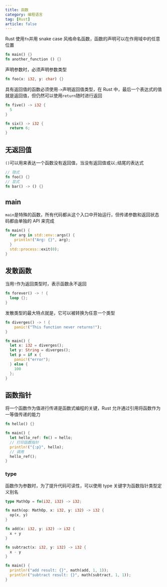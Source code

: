 ```yaml
---
title: 函数
category: 编程语言
tag: [Rust]
article: false
---
```


Rust 使用`fn`并用 snake case 风格命名函数，函数的声明可以在作用域中的任意位置

```rust
fn main() {}
fn another_function () {}
```

声明参数时，必须声明参数类型

```rust
fn foo(x: i32, y: char) {}
```

具有返回值的函数必须使用`->`声明返回值类型，在 Rust 中，最后一个表达式的值就是返回值，但仍然可以使用`return`随时进行返回

```rust
fn five() -> i32 {
  5
}

fn six() -> i32 {
  return 6;
}
```

## 无返回值

`()`可以用来表达一个函数没有返回值，当没有返回值或以`;`结尾的表达式

```rust
// 隐式
fn foo() {}
// 显式
fn bar() -> () {}
```

## main

`main`是特殊的函数，所有代码都从这个入口中开始运行，但传递参数和返回状态码都由单独的 API 来完成

```rust
fn main() {
  for arg in std::env::args() {
    println!("Arg: {}", arg);
  }
  std::process::exit(0);
}
```

## 发散函数

当用`!`作为返回类型时，表示函数永不返回

```rust
fn forever() -> ! {
  loop {};
}
```

发散类型的最大特点就是，它可以被转换为任意一个类型

```rust
fn diverges() -> ! {
    panic!("This function never returns!");
}

fn main() {
  let x: i32 = diverges();
  let y: String = diverges();
  let p = if x {
    panic!("error");
  } else {
    100
  };
}
```

## 函数指针

将一个函数作为值进行传递是函数式编程的关键，Rust 允许通过引用将函数作为一等值传递的能力

```rust
fn hello() {}

fn main() {
  let hello_ref: fn() = hello;
  // 打印函数指针
  println!("{:p}", hello);
  // 调用
  hello_ref();
}
```

### type

函数作为参数时，为了提升代码可读性，可以使用 type 关键字为函数指针类型定义别名

```rust
type MathOp = fn(i32, i32) -> i32;

fn math(op: MathOp, x: i32, y: i32) -> i32 {
  op(x, y)
}

fn add(x: i32, y: i32) -> i32 {
  x + y
}

fn subtract(x: i32, y: i32) -> i32 {
  x - y
}

fn main() {
  println!("add result: {}", math(add, 1, 1));
  println!("subtract result: {}", math(subtract, 1, 1));
}
```
